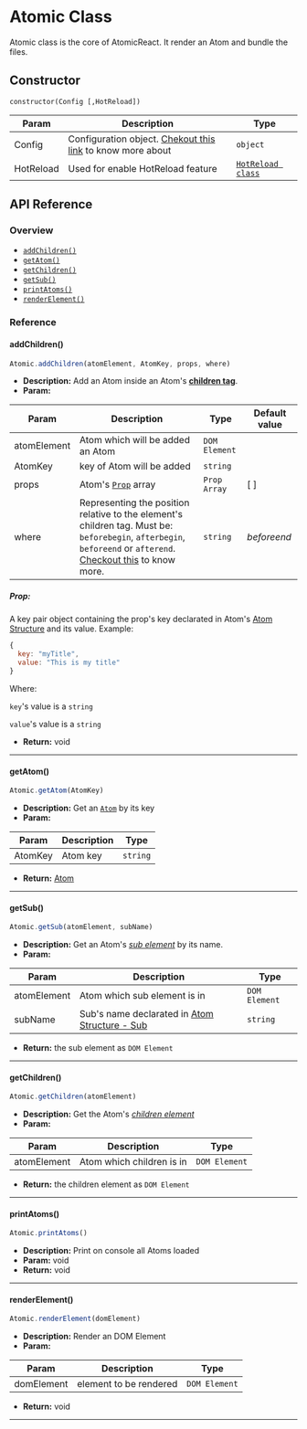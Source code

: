 # Atomic Class

Atomic class is the core of AtomicReact. It render an Atom and bundle the files.

## Constructor

```
constructor(Config [,HotReload])
```

Param | Description | Type |
------------ | ------------- | -------------
Config | Configuration object. [Chekout this link](getStarted?id=configuration-atomicreact_configjs) to know more about | `object`
HotReload | Used for enable HotReload feature  | [`HotReload class`](HotReloadClass) |

## API Reference

### Overview
* [`addChildren()`](AtomicClass?id=addchildren)
* [`getAtom()`](AtomicClass?id=getatom)
* [`getChildren()`](AtomicClass?id=getchildren)
* [`getSub()`](AtomicClass?id=getsub)
* [`printAtoms()`](AtomicClass?id=printatoms)
* [`renderElement()`](AtomicClass?id=renderelement)

### Reference

#### addChildren()
``` js
Atomic.addChildren(atomElement, AtomKey, props, where)
```
* **Description:**
Add an Atom inside an Atom's [**children tag**](Atom?id=structure-html).
* **Param:**

Param | Description | Type | Default value
------------ | ------------- | ------------- | -------------
atomElement | Atom which will be added an Atom | `DOM Element` |
AtomKey | key of Atom will be added | `string` |
props | Atom's [`Prop`](AtomicClass?id=prop) array | `Prop Array` | [ ]
where | Representing the position relative to the element's children tag. Must be: `beforebegin`, `afterbegin`, `beforeend` or `afterend`. [Checkout this](https://developer.mozilla.org/en-US/docs/Web/API/Element/insertAdjacentHTML#Parameters) to know more. | `string` | *beforeend*

##### Prop:
A key pair object containing the prop's key declarated in Atom's [Atom Structure](Atom?id=props) and its value. Example:
``` js
{
  key: "myTitle",
  value: "This is my title"
}
```

Where:

`key`'s value is a `string`

`value`'s value is a `string`

* **Return:** void

---

#### getAtom()
``` js
Atomic.getAtom(AtomKey)
```
* **Description:**
Get an [`Atom`](Atom) by its key
* **Param:**

Param | Description | Type
------------ | ------------- | -------------
AtomKey | Atom key | `string` |

* **Return:** [Atom](Atom)

---

#### getSub()
``` js
Atomic.getSub(atomElement, subName)
```
* **Description:**
Get an Atom's [*sub element*](Atom?id=sub) by its name.
* **Param:**

Param | Description | Type
------------ | ------------- | -------------
atomElement | Atom which sub element is in | `DOM Element`
subName | Sub's name declarated in [Atom Structure - Sub](Atom?id=sub) | `string`

* **Return:** the sub element as `DOM Element`

---

#### getChildren()
``` js
Atomic.getChildren(atomElement)
```
* **Description:**
Get the Atom's [*children element*](Atom?id=structure-html)
* **Param:**

Param | Description | Type
------------ | ------------- | -------------
atomElement | Atom which children is in | `DOM Element`

* **Return:** the children element as `DOM Element`

---

#### printAtoms()
``` js
Atomic.printAtoms()
```
* **Description:**
Print on console all Atoms loaded
* **Param:** void
* **Return:** void
---

#### renderElement()
``` js
Atomic.renderElement(domElement)
```
* **Description:**
Render an DOM Element
* **Param:**

Param | Description | Type
------------ | ------------- | -------------
domElement | element to be rendered | `DOM Element`

* **Return:** void

---
